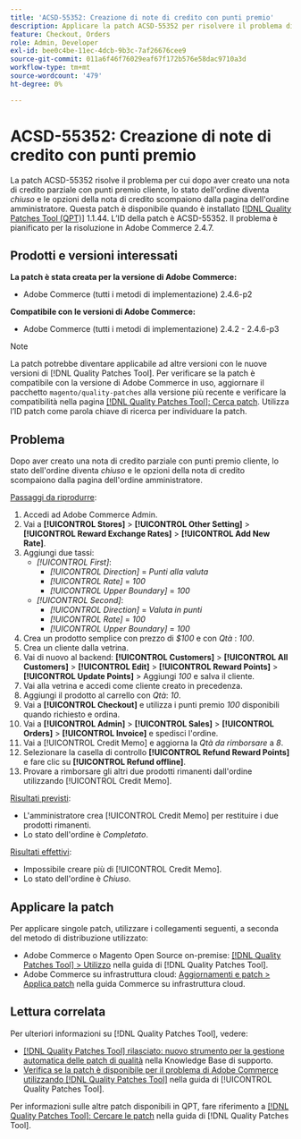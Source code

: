 ```yaml
---
title: 'ACSD-55352: Creazione di note di credito con punti premio'
description: Applicare la patch ACSD-55352 per risolvere il problema di Adobe Commerce, in cui dopo aver creato una nota di credito parziale con i punti premio del cliente, lo stato dell'ordine cambia in *chiuso* e le opzioni della nota di credito scompaiono dalla pagina dell'ordine amministratore.
feature: Checkout, Orders
role: Admin, Developer
exl-id: bee0c4be-11ec-4dcb-9b3c-7af26676cee9
source-git-commit: 011a6f46f76029eaf67f172b576e58dac9710a3d
workflow-type: tm+mt
source-wordcount: '479'
ht-degree: 0%

---
```


# ACSD-55352: Creazione di note di credito con punti premio

La patch ACSD-55352 risolve il problema per cui dopo aver creato una nota di credito parziale con punti premio cliente, lo stato dell&#39;ordine diventa *chiuso* e le opzioni della nota di credito scompaiono dalla pagina dell&#39;ordine amministratore. Questa patch è disponibile quando è installato [[!DNL Quality Patches Tool (QPT)]](https://experienceleague.adobe.com/en/docs/commerce-operations/tools/quality-patches-tool/quality-patches-tool-to-self-serve-quality-patches) 1.1.44. L’ID della patch è ACSD-55352. Il problema è pianificato per la risoluzione in Adobe Commerce 2.4.7.

## Prodotti e versioni interessati

**La patch è stata creata per la versione di Adobe Commerce:**

* Adobe Commerce (tutti i metodi di implementazione) 2.4.6-p2

**Compatibile con le versioni di Adobe Commerce:**

* Adobe Commerce (tutti i metodi di implementazione) 2.4.2 - 2.4.6-p3

>[!NOTE]
>
>La patch potrebbe diventare applicabile ad altre versioni con le nuove versioni di [!DNL Quality Patches Tool]. Per verificare se la patch è compatibile con la versione di Adobe Commerce in uso, aggiornare il pacchetto `magento/quality-patches` alla versione più recente e verificare la compatibilità nella pagina [[!DNL Quality Patches Tool]: Cerca patch](https://experienceleague.adobe.com/tools/commerce-quality-patches/index.html). Utilizza l’ID patch come parola chiave di ricerca per individuare la patch.

## Problema

Dopo aver creato una nota di credito parziale con punti premio cliente, lo stato dell&#39;ordine diventa *chiuso* e le opzioni della nota di credito scompaiono dalla pagina dell&#39;ordine amministratore.

<u>Passaggi da riprodurre</u>:

1. Accedi ad Adobe Commerce Admin.
2. Vai a **[!UICONTROL Stores]** > **[!UICONTROL Other Setting]** > **[!UICONTROL Reward Exchange Rates]** > **[!UICONTROL Add New Rate]**.
3. Aggiungi due tassi:
   * *[!UICONTROL First]*:
      * *[!UICONTROL Direction]* = *Punti alla valuta*
      * *[!UICONTROL Rate]* = *100*
      * *[!UICONTROL Upper Boundary]* = *100*
   * *[!UICONTROL Second]*:
      * *[!UICONTROL Direction]* = *Valuta in punti*
      * *[!UICONTROL Rate]* = *100*
      * *[!UICONTROL Upper Boundary]* = *100*
4. Crea un prodotto semplice con prezzo di *$100* e con *Qtà* : *100*.
5. Crea un cliente dalla vetrina.
6. Vai di nuovo al backend: **[!UICONTROL Customers]** > **[!UICONTROL All Customers]** > **[!UICONTROL Edit]** > **[!UICONTROL Reward Points]** > **[!UICONTROL Update Points]** > Aggiungi *100* e salva il cliente.
7. Vai alla vetrina e accedi come cliente creato in precedenza.
8. Aggiungi il prodotto al carrello con *Qtà*: *10*.
9. Vai a **[!UICONTROL Checkout]** e utilizza i punti premio *100* disponibili quando richiesto e ordina.
10. Vai a **[!UICONTROL Admin]** > **[!UICONTROL Sales]** > **[!UICONTROL Orders]** > **[!UICONTROL Invoice]** e spedisci l&#39;ordine.
11. Vai a [!UICONTROL Credit Memo] e aggiorna la *Qtà da rimborsare* a *8*.
12. Selezionare la casella di controllo **[!UICONTROL Refund Reward Points]** e fare clic su **[!UICONTROL Refund offline]**.
13. Provare a rimborsare gli altri due prodotti rimanenti dall&#39;ordine utilizzando [!UICONTROL Credit Memo].

<u>Risultati previsti</u>:

* L&#39;amministratore crea [!UICONTROL Credit Memo] per restituire i due prodotti rimanenti.
* Lo stato dell&#39;ordine è *Completato*.

<u>Risultati effettivi</u>:

* Impossibile creare più di [!UICONTROL Credit Memo].
* Lo stato dell&#39;ordine è *Chiuso*.

## Applicare la patch

Per applicare singole patch, utilizzare i collegamenti seguenti, a seconda del metodo di distribuzione utilizzato:

* Adobe Commerce o Magento Open Source on-premise: [[!DNL Quality Patches Tool] > Utilizzo](/help/tools/quality-patches-tool/usage.md) nella guida di [!DNL Quality Patches Tool].
* Adobe Commerce su infrastruttura cloud: [Aggiornamenti e patch > Applica patch](https://experienceleague.adobe.com/docs/commerce-cloud-service/user-guide/develop/upgrade/apply-patches.html) nella guida Commerce su infrastruttura cloud.

## Lettura correlata

Per ulteriori informazioni su [!DNL Quality Patches Tool], vedere:

* [[!DNL Quality Patches Tool] rilasciato: nuovo strumento per la gestione automatica delle patch di qualità](https://experienceleague.adobe.com/en/docs/commerce-operations/tools/quality-patches-tool/quality-patches-tool-to-self-serve-quality-patches) nella Knowledge Base di supporto.
* [Verifica se la patch è disponibile per il problema di Adobe Commerce utilizzando  [!DNL Quality Patches Tool]](/help/tools/quality-patches-tool/patches-available-in-qpt/check-patch-for-magento-issue-with-magento-quality-patches.md) nella guida di [!UICONTROL Quality Patches Tool].


Per informazioni sulle altre patch disponibili in QPT, fare riferimento a [[!DNL Quality Patches Tool]: Cercare le patch](https://experienceleague.adobe.com/tools/commerce-quality-patches/index.html) nella guida di [!DNL Quality Patches Tool].

